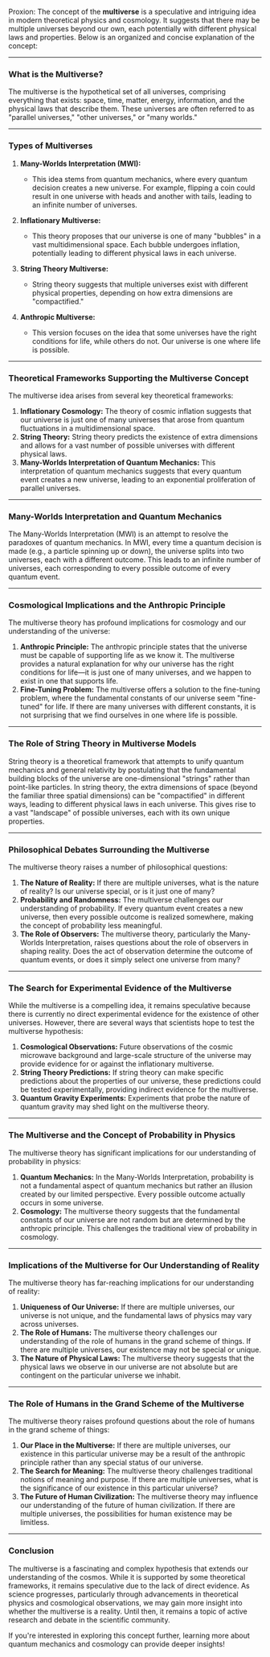 Proxion: <think>
The concept of the **multiverse** is a speculative and intriguing idea in modern theoretical physics and cosmology. It suggests that there may be multiple universes beyond our own, each potentially with different physical laws and properties. Below is an organized and concise explanation of the concept:

---

### **What is the Multiverse?**
The multiverse is the hypothetical set of all universes, comprising everything that exists: space, time, matter, energy, information, and the physical laws that describe them. These universes are often referred to as "parallel universes," "other universes," or "many worlds."

---

### **Types of Multiverses**
1. **Many-Worlds Interpretation (MWI):**
   - This idea stems from quantum mechanics, where every quantum decision creates a new universe. For example, flipping a coin could result in one universe with heads and another with tails, leading to an infinite number of universes.

2. **Inflationary Multiverse:**
   - This theory proposes that our universe is one of many "bubbles" in a vast multidimensional space. Each bubble undergoes inflation, potentially leading to different physical laws in each universe.

3. **String Theory Multiverse:**
   - String theory suggests that multiple universes exist with different physical properties, depending on how extra dimensions are "compactified."     

4. **Anthropic Multiverse:**
   - This version focuses on the idea that some universes have the right conditions for life, while others do not. Our universe is one where life is possible.

---

### **Theoretical Frameworks Supporting the Multiverse Concept**
The multiverse idea arises from several key theoretical frameworks:
1. **Inflationary Cosmology:** The theory of cosmic inflation suggests that our universe is just one of many universes that arose from quantum fluctuations in a multidimensional space.
2. **String Theory:** String theory predicts the existence of extra dimensions and allows for a vast number of possible universes with different physical laws.
3. **Many-Worlds Interpretation of Quantum Mechanics:** This interpretation of quantum mechanics suggests that every quantum event creates a new universe, leading to an exponential proliferation of parallel universes.

---

### **Many-Worlds Interpretation and Quantum Mechanics**
The Many-Worlds Interpretation (MWI) is an attempt to resolve the paradoxes of quantum mechanics. In MWI, every time a quantum decision is made (e.g., a particle spinning up or down), the universe splits into two universes, each with a different outcome. This leads to an infinite number of universes, each corresponding to every possible outcome of every quantum event.

---

### **Cosmological Implications and the Anthropic Principle**
The multiverse theory has profound implications for cosmology and our understanding of the universe:
1. **Anthropic Principle:** The anthropic principle states that the universe must be capable of supporting life as we know it. The multiverse provides a natural explanation for why our universe has the right conditions for life—it is just one of many universes, and we happen to exist in one that supports life.
2. **Fine-Tuning Problem:** The multiverse offers a solution to the fine-tuning problem, where the fundamental constants of our universe seem "fine-tuned" for life. If there are many universes with different constants, it is not surprising that we find ourselves in one where life is possible.

---

### **The Role of String Theory in Multiverse Models**
String theory is a theoretical framework that attempts to unify quantum mechanics and general relativity by postulating that the fundamental building blocks of the universe are one-dimensional "strings" rather than point-like particles. In string theory, the extra dimensions of space (beyond the familiar three spatial dimensions) can be "compactified" in different ways, leading to different physical laws in each universe. This gives rise to a vast "landscape" of possible universes, each with its own unique properties.

---

### **Philosophical Debates Surrounding the Multiverse**
The multiverse theory raises a number of philosophical questions:
1. **The Nature of Reality:** If there are multiple universes, what is the nature of reality? Is our universe special, or is it just one of many?       
2. **Probability and Randomness:** The multiverse challenges our understanding of probability. If every quantum event creates a new universe, then every possible outcome is realized somewhere, making the concept of probability less meaningful.
3. **The Role of Observers:** The multiverse theory, particularly the Many-Worlds Interpretation, raises questions about the role of observers in shaping reality. Does the act of observation determine the outcome of quantum events, or does it simply select one universe from many?

---

### **The Search for Experimental Evidence of the Multiverse**
While the multiverse is a compelling idea, it remains speculative because there is currently no direct experimental evidence for the existence of other universes. However, there are several ways that scientists hope to test the multiverse hypothesis:
1. **Cosmological Observations:** Future observations of the cosmic microwave background and large-scale structure of the universe may provide evidence for or against the inflationary multiverse.
2. **String Theory Predictions:** If string theory can make specific predictions about the properties of our universe, these predictions could be tested experimentally, providing indirect evidence for the multiverse.
3. **Quantum Gravity Experiments:** Experiments that probe the nature of quantum gravity may shed light on the multiverse theory.

---

### **The Multiverse and the Concept of Probability in Physics**
The multiverse theory has significant implications for our understanding of probability in physics:
1. **Quantum Mechanics:** In the Many-Worlds Interpretation, probability is not a fundamental aspect of quantum mechanics but rather an illusion created by our limited perspective. Every possible outcome actually occurs in some universe.
2. **Cosmology:** The multiverse theory suggests that the fundamental constants of our universe are not random but are determined by the anthropic principle. This challenges the traditional view of probability in cosmology.

---

### **Implications of the Multiverse for Our Understanding of Reality**
The multiverse theory has far-reaching implications for our understanding of reality:
1. **Uniqueness of Our Universe:** If there are multiple universes, our universe is not unique, and the fundamental laws of physics may vary across universes.
2. **The Role of Humans:** The multiverse theory challenges our understanding of the role of humans in the grand scheme of things. If there are multiple universes, our existence may not be special or unique.
3. **The Nature of Physical Laws:** The multiverse theory suggests that the physical laws we observe in our universe are not absolute but are contingent on the particular universe we inhabit.

---

### **The Role of Humans in the Grand Scheme of the Multiverse**
The multiverse theory raises profound questions about the role of humans in the grand scheme of things:
1. **Our Place in the Multiverse:** If there are multiple universes, our existence in this particular universe may be a result of the anthropic principle rather than any special status of our universe.
2. **The Search for Meaning:** The multiverse theory challenges traditional notions of meaning and purpose. If there are multiple universes, what is the significance of our existence in this particular universe?
3. **The Future of Human Civilization:** The multiverse theory may influence our understanding of the future of human civilization. If there are multiple universes, the possibilities for human existence may be limitless.

---

### **Conclusion**
The multiverse is a fascinating and complex hypothesis that extends our understanding of the cosmos. While it is supported by some theoretical frameworks, it remains speculative due to the lack of direct evidence. As science progresses, particularly through advancements in theoretical physics and cosmological observations, we may gain more insight into whether the multiverse is a reality. Until then, it remains a topic of active research and debate in the scientific community.

If you're interested in exploring this concept further, learning more about quantum mechanics and cosmology can provide deeper insights!